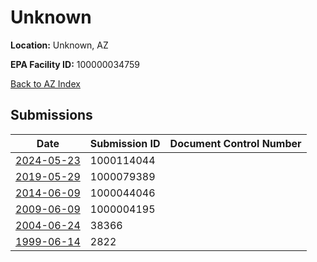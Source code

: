 # Unknown

**Location:** Unknown, AZ

**EPA Facility ID:** 100000034759

[Back to AZ Index](../../index.md)

## Submissions

| Date | Submission ID | Document Control Number |
|------|--------------|-------------------------|
| [2024-05-23](submissions/1000114044.md) | 1000114044 |  |
| [2019-05-29](submissions/1000079389.md) | 1000079389 |  |
| [2014-06-09](submissions/1000044046.md) | 1000044046 |  |
| [2009-06-09](submissions/1000004195.md) | 1000004195 |  |
| [2004-06-24](submissions/38366.md) | 38366 |  |
| [1999-06-14](submissions/2822.md) | 2822 |  |
